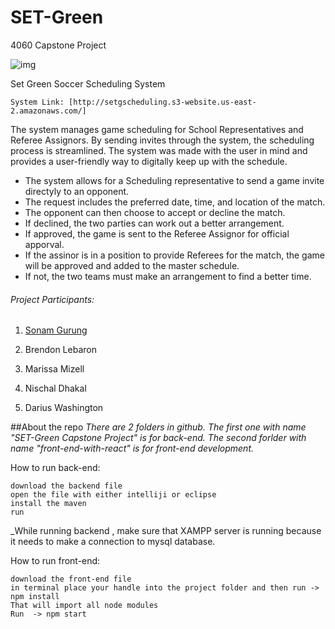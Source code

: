 # SET-Green

4060 Capstone Project

![img](https://i.imgur.com/Jt9SGt6.jpg)


Set Green Soccer Scheduling System

	System Link: [http://setgscheduling.s3-website.us-east-2.amazonaws.com/]



The system manages game scheduling for School Representatives and Referee Assignors. 
By sending invites through the system, the scheduling process is streamlined. The system
was made with the user in mind and provides a user-friendly way to digitally keep up with 
the schedule.


- The system allows for a Scheduling representative to send a game invite directyly to an opponent.
- The request includes the preferred date, time, and location of the match.
- The opponent can then choose to accept or decline the match. 
- If declined, the two parties can work out a better arrangement.
- If approved, the game is sent to the Referee  Assignor for official apporval.
- If the assinor is in a position to provide Referees for the match, the game will be approved and
added to the master schedule.
- If not, the two teams must make an arrangement to find a better time. 

###### Project Participants:
1. [Sonam Gurung](https://www.linkedin.com/in/helloiamsonam/)  

2. Brendon Lebaron  

3. Marissa Mizell  

4. Nischal Dhakal  

5. Darius Washington  



##About the repo
_There are 2 folders in github. The first one with name "SET-Green Capstone Project" is for back-end.
The second forlder with name "front-end-with-react" is for front-end development._

How to run back-end:

```
download the backend file
open the file with either intelliji or eclipse
install the maven
run
```

\_While running backend , make sure that XAMPP server is running because it needs to make a connection to mysql database.

How to run front-end:

```
download the front-end file
in terminal place your handle into the project folder and then run -> npm install
That will import all node modules
Run  -> npm start
```
